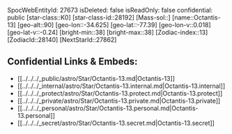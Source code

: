 ﻿---
location: [-77.39,-34.625,90]
type: Station
tags:
- astro/Star

---
SpocWebEntityId: 27673
isDeleted: false
isReadOnly: false
confidential: public
[star-class::K0]
[star-class-id::28192]
[Mass-sol::]
[name::Octantis-13]
[geo-alt::90]
[geo-lon::-34.625]
[geo-lat::-77.39]
[geo-lon-v::0.018]
[geo-lat-v::-0.24]
[bright-min::38]
[bright-max::38]
[Zodiac-index::13]
[ZodiacId::28140]
[NextStarId::27862]



## Confidential Links & Embeds: 
- [[../../../_public/astro/Star/Octantis-13.md|Octantis-13]] 
- [[../../../_internal/astro/Star/Octantis-13.internal.md|Octantis-13.internal]] 
- [[../../../_protect/astro/Star/Octantis-13.protect.md|Octantis-13.protect]] 
- [[../../../_private/astro/Star/Octantis-13.private.md|Octantis-13.private]] 
- [[../../../_personal/astro/Star/Octantis-13.personal.md|Octantis-13.personal]] 
- [[../../../_secret/astro/Star/Octantis-13.secret.md|Octantis-13.secret]] 
